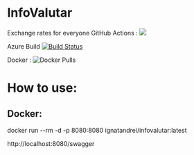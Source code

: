 # InfoValutar
Exchange rates for everyone
GitHub Actions :
![](https://github.com/ignatandrei/InfoValutar/workflows/.NET%20Core/badge.svg)

Azure Build
[![Build Status](https://dev.azure.com/ignatandrei0674/InfoValutar/_apis/build/status/ignatandrei.InfoValutar?branchName=master)](https://dev.azure.com/ignatandrei0674/InfoValutar/_build/latest?definitionId=5&branchName=master)

Docker :
![Docker Pulls](https://img.shields.io/docker/pulls/ignatandrei/infovalutar)


# How to use:
## Docker:

docker run --rm -d -p 8080:8080 ignatandrei/infovalutar:latest

http://localhost:8080/swagger